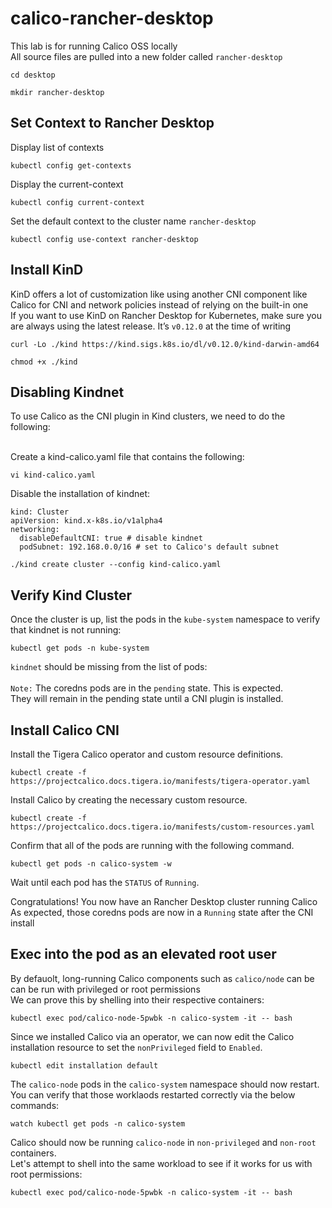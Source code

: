 # calico-rancher-desktop
This lab is for running Calico OSS locally <br/>
All source files are pulled into a new folder called ```rancher-desktop```

```
cd desktop
```

```
mkdir rancher-desktop
```

## Set Context to Rancher Desktop

Display list of contexts
```
kubectl config get-contexts                         
```

Display the current-context
```
kubectl config current-context                     
```

Set the default context to the cluster name ```rancher-desktop```
```
kubectl config use-context rancher-desktop    
```

## Install KinD

KinD offers a lot of customization like using another CNI component like Calico for CNI and network policies instead of relying on the built-in one <br/>
If you want to use KinD on Rancher Desktop for Kubernetes, make sure you are always using the latest release. It’s ```v0.12.0``` at the time of writing

```
curl -Lo ./kind https://kind.sigs.k8s.io/dl/v0.12.0/kind-darwin-amd64
```

```
chmod +x ./kind
```

## Disabling Kindnet
To use Calico as the CNI plugin in Kind clusters, we need to do the following:<br/>
<br/>

Create a kind-calico.yaml file that contains the following:

```
vi kind-calico.yaml
```

Disable the installation of kindnet:

```
kind: Cluster
apiVersion: kind.x-k8s.io/v1alpha4
networking:
  disableDefaultCNI: true # disable kindnet
  podSubnet: 192.168.0.0/16 # set to Calico's default subnet
```

```  
./kind create cluster --config kind-calico.yaml
```

## Verify Kind Cluster
Once the cluster is up, list the pods in the ```kube-system``` namespace to verify that kindnet is not running:

```
kubectl get pods -n kube-system
```

```kindnet``` should be missing from the list of pods: <br/>
<br/>
```Note:``` The coredns pods are in the ```pending``` state. This is expected. <br/>
They will remain in the pending state until a CNI plugin is installed.

## Install Calico CNI
Install the Tigera Calico operator and custom resource definitions.
```
kubectl create -f https://projectcalico.docs.tigera.io/manifests/tigera-operator.yaml
```

Install Calico by creating the necessary custom resource.
```
kubectl create -f https://projectcalico.docs.tigera.io/manifests/custom-resources.yaml
```

Confirm that all of the pods are running with the following command.
```
kubectl get pods -n calico-system -w
```
Wait until each pod has the ```STATUS``` of ```Running```.

Congratulations! You now have an Rancher Desktop cluster running Calico
As expected, those coredns pods are now in a ```Running``` state after the CNI install

## Exec into the pod as an elevated root user
By defauolt, long-running Calico components such as ```calico/node``` can be can be run with privileged or root permissions<br/>
We can prove this by shelling into their respective containers:

```
kubectl exec pod/calico-node-5pwbk -n calico-system -it -- bash
```

Since we installed Calico via an operator, we can now edit the Calico installation resource to set the ```nonPrivileged``` field to ```Enabled```.

```
kubectl edit installation default
```

The ```calico-node``` pods in the ```calico-system``` namespace should now restart. <br/>
You can verify that those worklaods restarted correctly via the below commands:

```
watch kubectl get pods -n calico-system
```

Calico should now be running ```calico-node``` in ```non-privileged``` and ```non-root``` containers. <br/>
Let's attempt to shell into the same workload to see if it works for us with root permissions:

```
kubectl exec pod/calico-node-5pwbk -n calico-system -it -- bash
```

